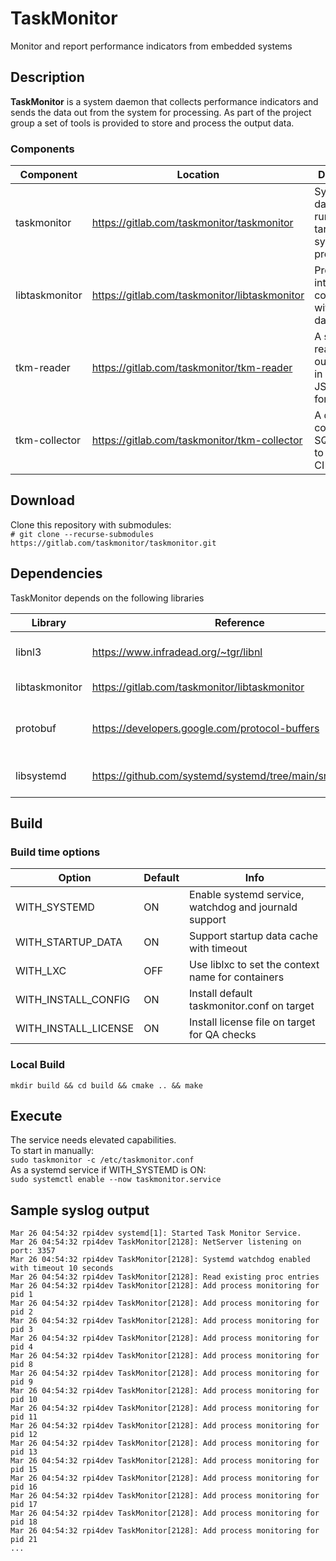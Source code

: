 # TaskMonitor
Monitor and report performance indicators from embedded systems

## Description
**TaskMonitor** is a system daemon that collects performance indicators and sends the data out from the system for processing. 
As part of the project group a set of tools is provided to store and process the output data.

### Components
| Component | Location | Description |
| ------ | ------ | ------ |
| taskmonitor | https://gitlab.com/taskmonitor/taskmonitor | System daemon running on target system (this project) |
| libtaskmonitor | https://gitlab.com/taskmonitor/libtaskmonitor | Protobuf interfaces to communicate with the daemon |
| tkm-reader | https://gitlab.com/taskmonitor/tkm-reader | A simple reader that output data in SQLite and JSON formats |
| tkm-collector | https://gitlab.com/taskmonitor/tkm-collector | A data collector, SQL based, to be used in CI systems |

## Download
Clone this repository with submodules:    
`# git clone --recurse-submodules https://gitlab.com/taskmonitor/taskmonitor.git`

## Dependencies
TaskMonitor depends on the following libraries

| Library | Reference | Info |
| ------ | ------ | ------ |
| libnl3 | https://www.infradead.org/~tgr/libnl | Used for netlink interfaces to taskstats |
| libtaskmonitor | https://gitlab.com/taskmonitor/libtaskmonitor | TaskMonitor interfaces |
| protobuf | https://developers.google.com/protocol-buffers | Data serialization (libtaskmonitor dependency) |
| libsystemd | https://github.com/systemd/systemd/tree/main/src/libsystemd | Optional if WITH_SYSTEMD is ON |

## Build
### Build time options

| Option | Default | Info |
| ------ | ------ | ------ |
| WITH_SYSTEMD | ON | Enable systemd service, watchdog and journald support |
| WITH_STARTUP_DATA | ON | Support startup data cache with timeout |
| WITH_LXC | OFF | Use liblxc to set the context name for containers |
| WITH_INSTALL_CONFIG | ON | Install default taskmonitor.conf on target |
| WITH_INSTALL_LICENSE | ON | Install license file on target for QA checks |

### Local Build
`mkdir build && cd build && cmake .. && make `

## Execute
The service needs elevated capabilities.    
To start in manually:    
`sudo taskmonitor -c /etc/taskmonitor.conf`    
As a systemd service if WITH_SYSTEMD is ON:    
`sudo systemctl enable --now taskmonitor.service`

## Sample syslog output
```
Mar 26 04:54:32 rpi4dev systemd[1]: Started Task Monitor Service.
Mar 26 04:54:32 rpi4dev TaskMonitor[2128]: NetServer listening on port: 3357
Mar 26 04:54:32 rpi4dev TaskMonitor[2128]: Systemd watchdog enabled with timeout 10 seconds
Mar 26 04:54:32 rpi4dev TaskMonitor[2128]: Read existing proc entries
Mar 26 04:54:32 rpi4dev TaskMonitor[2128]: Add process monitoring for pid 1
Mar 26 04:54:32 rpi4dev TaskMonitor[2128]: Add process monitoring for pid 2
Mar 26 04:54:32 rpi4dev TaskMonitor[2128]: Add process monitoring for pid 3
Mar 26 04:54:32 rpi4dev TaskMonitor[2128]: Add process monitoring for pid 4
Mar 26 04:54:32 rpi4dev TaskMonitor[2128]: Add process monitoring for pid 8
Mar 26 04:54:32 rpi4dev TaskMonitor[2128]: Add process monitoring for pid 9
Mar 26 04:54:32 rpi4dev TaskMonitor[2128]: Add process monitoring for pid 10
Mar 26 04:54:32 rpi4dev TaskMonitor[2128]: Add process monitoring for pid 11
Mar 26 04:54:32 rpi4dev TaskMonitor[2128]: Add process monitoring for pid 12
Mar 26 04:54:32 rpi4dev TaskMonitor[2128]: Add process monitoring for pid 13
Mar 26 04:54:32 rpi4dev TaskMonitor[2128]: Add process monitoring for pid 15
Mar 26 04:54:32 rpi4dev TaskMonitor[2128]: Add process monitoring for pid 16
Mar 26 04:54:32 rpi4dev TaskMonitor[2128]: Add process monitoring for pid 17
Mar 26 04:54:32 rpi4dev TaskMonitor[2128]: Add process monitoring for pid 18
Mar 26 04:54:32 rpi4dev TaskMonitor[2128]: Add process monitoring for pid 21
...

```
